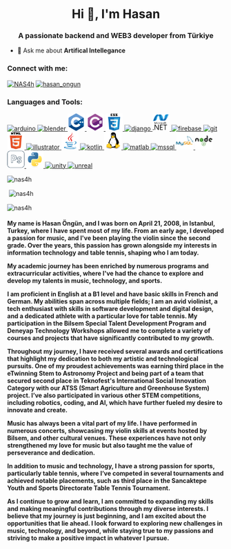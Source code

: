 
<h1 align="center">Hi 👋, I'm Hasan</h1>
<h3 align="center">A passionate backend and WEB3 developer from Türkiye</h3>

- 💬 Ask me about **Artifical Intellegance**

<h3 align="left">Connect with me:</h3>
<p align="left">
<a href="https://linkedin.com/in/nas4h" target="blank"><img align="center" src="https://raw.githubusercontent.com/rahuldkjain/github-profile-readme-generator/master/src/images/icons/Social/linked-in-alt.svg" alt="NAS4h" height="30" width="40" /></a>
<a href="https://instagram.com/hasan_ongun" target="blank"><img align="center" src="https://raw.githubusercontent.com/rahuldkjain/github-profile-readme-generator/master/src/images/icons/Social/instagram.svg" alt="hasan_ongun" height="30" width="40" /></a>
</p>

<h3 align="left">Languages and Tools:</h3>
<p align="left"> <a href="https://www.arduino.cc/" target="_blank" rel="noreferrer"> <img src="https://cdn.worldvectorlogo.com/logos/arduino-1.svg" alt="arduino" width="40" height="40"/> </a> <a href="https://www.blender.org/" target="_blank" rel="noreferrer"> <img src="https://download.blender.org/branding/community/blender_community_badge_white.svg" alt="blender" width="40" height="40"/> </a> <a href="https://www.w3schools.com/cpp/" target="_blank" rel="noreferrer"> <img src="https://raw.githubusercontent.com/devicons/devicon/master/icons/cplusplus/cplusplus-original.svg" alt="cplusplus" width="40" height="40"/> </a> <a href="https://www.w3schools.com/cs/" target="_blank" rel="noreferrer"> <img src="https://raw.githubusercontent.com/devicons/devicon/master/icons/csharp/csharp-original.svg" alt="csharp" width="40" height="40"/> </a> <a href="https://www.w3schools.com/css/" target="_blank" rel="noreferrer"> <img src="https://raw.githubusercontent.com/devicons/devicon/master/icons/css3/css3-original-wordmark.svg" alt="css3" width="40" height="40"/> </a> <a href="https://www.djangoproject.com/" target="_blank" rel="noreferrer"> <img src="https://cdn.worldvectorlogo.com/logos/django.svg" alt="django" width="40" height="40"/> </a> <a href="https://dotnet.microsoft.com/" target="_blank" rel="noreferrer"> <img src="https://raw.githubusercontent.com/devicons/devicon/master/icons/dot-net/dot-net-original-wordmark.svg" alt="dotnet" width="40" height="40"/> </a> <a href="https://firebase.google.com/" target="_blank" rel="noreferrer"> <img src="https://www.vectorlogo.zone/logos/firebase/firebase-icon.svg" alt="firebase" width="40" height="40"/> </a> <a href="https://git-scm.com/" target="_blank" rel="noreferrer"> <img src="https://www.vectorlogo.zone/logos/git-scm/git-scm-icon.svg" alt="git" width="40" height="40"/> </a> <a href="https://www.w3.org/html/" target="_blank" rel="noreferrer"> <img src="https://raw.githubusercontent.com/devicons/devicon/master/icons/html5/html5-original-wordmark.svg" alt="html5" width="40" height="40"/> </a> <a href="https://www.adobe.com/in/products/illustrator.html" target="_blank" rel="noreferrer"> <img src="https://www.vectorlogo.zone/logos/adobe_illustrator/adobe_illustrator-icon.svg" alt="illustrator" width="40" height="40"/> </a> <a href="https://www.java.com" target="_blank" rel="noreferrer"> <img src="https://raw.githubusercontent.com/devicons/devicon/master/icons/java/java-original.svg" alt="java" width="40" height="40"/> </a> <a href="https://kotlinlang.org" target="_blank" rel="noreferrer"> <img src="https://www.vectorlogo.zone/logos/kotlinlang/kotlinlang-icon.svg" alt="kotlin" width="40" height="40"/> </a> <a href="https://www.linux.org/" target="_blank" rel="noreferrer"> <img src="https://raw.githubusercontent.com/devicons/devicon/master/icons/linux/linux-original.svg" alt="linux" width="40" height="40"/> </a> <a href="https://www.mathworks.com/" target="_blank" rel="noreferrer"> <img src="https://upload.wikimedia.org/wikipedia/commons/2/21/Matlab_Logo.png" alt="matlab" width="40" height="40"/> </a> <a href="https://www.microsoft.com/en-us/sql-server" target="_blank" rel="noreferrer"> <img src="https://www.svgrepo.com/show/303229/microsoft-sql-server-logo.svg" alt="mssql" width="40" height="40"/> </a> <a href="https://www.mysql.com/" target="_blank" rel="noreferrer"> <img src="https://raw.githubusercontent.com/devicons/devicon/master/icons/mysql/mysql-original-wordmark.svg" alt="mysql" width="40" height="40"/> </a> <a href="https://nodejs.org" target="_blank" rel="noreferrer"> <img src="https://raw.githubusercontent.com/devicons/devicon/master/icons/nodejs/nodejs-original-wordmark.svg" alt="nodejs" width="40" height="40"/> </a> <a href="https://www.photoshop.com/en" target="_blank" rel="noreferrer"> <img src="https://raw.githubusercontent.com/devicons/devicon/master/icons/photoshop/photoshop-line.svg" alt="photoshop" width="40" height="40"/> </a> <a href="https://www.python.org" target="_blank" rel="noreferrer"> <img src="https://raw.githubusercontent.com/devicons/devicon/master/icons/python/python-original.svg" alt="python" width="40" height="40"/> </a> <a href="https://unity.com/" target="_blank" rel="noreferrer"> <img src="https://www.vectorlogo.zone/logos/unity3d/unity3d-icon.svg" alt="unity" width="40" height="40"/> </a> <a href="https://unrealengine.com/" target="_blank" rel="noreferrer"> <img src="https://raw.githubusercontent.com/kenangundogan/fontisto/036b7eca71aab1bef8e6a0518f7329f13ed62f6b/icons/svg/brand/unreal-engine.svg" alt="unreal" width="40" height="40"/> </a> </p>

<p><img align="center" src="https://github-readme-stats.vercel.app/api/top-langs?username=nas4h&show_icons=true&locale=en&layout=compact" alt="nas4h" /></p>

<p>&nbsp;<img align="center" src="https://github-readme-stats.vercel.app/api?username=nas4h&show_icons=true&locale=en" alt="nas4h" /></p>

<p><img align="center" src="https://github-readme-streak-stats.herokuapp.com/?user=nas4h&" alt="nas4h" /></p>

<h4 align="ceter">My name is Hasan Öngün, and I was born on April 21, 2008, in Istanbul, Turkey, where I have spent most of my life. From an early age, I developed a passion for music, and I've been playing the violin since the second grade. Over the years, this passion has grown alongside my interests in information technology and table tennis, shaping who I am today.

My academic journey has been enriched by numerous programs and extracurricular activities, where I've had the chance to explore and develop my talents in music, technology, and sports.

I am proficient in English at a B1 level and have basic skills in French and German. My abilities span across multiple fields; I am an avid violinist, a tech enthusiast with skills in software development and digital design, and a dedicated athlete with a particular love for table tennis. My participation in the Bilsem Special Talent Development Program and Deneyap Technology Workshops allowed me to complete a variety of courses and projects that have significantly contributed to my growth.

Throughout my journey, I have received several awards and certifications that highlight my dedication to both my artistic and technological pursuits. One of my proudest achievements was earning third place in the eTwinning Stem to Astronomy Project and being part of a team that secured second place in Teknofest's International Social Innovation Category with our ATSS (Smart Agriculture and Greenhouse System) project. I’ve also participated in various other STEM competitions, including robotics, coding, and AI, which have further fueled my desire to innovate and create.

Music has always been a vital part of my life. I have performed in numerous concerts, showcasing my violin skills at events hosted by Bilsem, and other cultural venues. These experiences have not only strengthened my love for music but also taught me the value of perseverance and dedication.

In addition to music and technology, I have a strong passion for sports, particularly table tennis, where I’ve competed in several tournaments and achieved notable placements, such as third place in the Sancaktepe Youth and Sports Directorate Table Tennis Tournament.

As I continue to grow and learn, I am committed to expanding my skills and making meaningful contributions through my diverse interests. I believe that my journey is just beginning, and I am excited about the opportunities that lie ahead. I look forward to exploring new challenges in music, technology, and beyond, while staying true to my passions and striving to make a positive impact in whatever I pursue.</h4>
